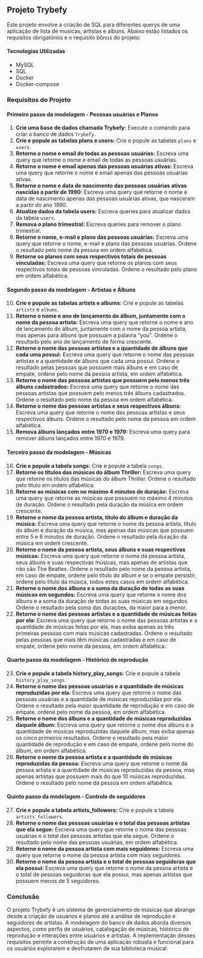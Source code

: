 ## Projeto Trybefy
Este projeto envolve a criação de SQL para diferentes querys de uma aplicação de lista de musicas, artistas e albuns. Abaixo estão listados os requisitos obrigatórios e o requisito bônus do projeto:

#### Tecnologias Utilizadas

- MySQL
- SQL
- Docker
- Docker-compose

### Requisitos do Projeto

#### Primeiro passo da modelagem - Pessoas usuárias e Planos

1. **Crie uma base de dados chamada Trybefy:** Execute o comando para criar o banco de dados `Trybefy`.
2. **Crie e popule as tabelas plans e users:** Crie e popule as tabelas `plans` e `users`.
3. **Retorne o nome e email de todas as pessoas usuárias:** Escreva uma query que retorne o nome e email de todas as pessoas usuárias.
4. **Retorne o nome e email apenas das pessoas usuárias ativas:** Escreva uma query que retorne o nome e email apenas das pessoas usuárias ativas.
5. **Retorne o nome e data de nascimento das pessoas usuárias ativas nascidas a partir de 1990:** Escreva uma query que retorne o nome e data de nascimento apenas das pessoas usuárias ativas, que nasceram a partir do ano 1990.
6. **Atualize dados da tabela users:** Escreva queries para atualizar dados da tabela `users`.
7. **Remova o plano trimestral:** Escreva queries para remover o plano trimestral.
8. **Retorne o nome, e-mail e plano das pessoas usuárias:** Escreva uma query que retorne o nome, e-mail e plano das pessoas usuárias. Ordene o resultado pelo nome da pessoa em ordem alfabética.
9. **Retorne os planos com seus respectivos totais de pessoas vinculadas:** Escreva uma query que retorne os planos com seus respectivos totais de pessoas vinculadas. Ordene o resultado pelo plano em ordem alfabética.

#### Segundo passo da modelagem - Artistas e Álbuns

10. **Crie e popule as tabelas artists e albums:** Crie e popule as tabelas `artists` e `albums`.
11. **Retorne o nome e ano de lançamento do álbum, juntamente com o nome da pessoa artista:** Escreva uma query que retorne o nome e ano de lançamento do álbum, juntamente com o nome da pessoa artista, mas apenas para álbuns que possuam a palavra "you". Ordene o resultado pelo ano de lançamento de forma crescente.
12. **Retorne o nome das pessoas artistas e a quantidade de álbuns que cada uma possui:** Escreva uma query que retorne o nome das pessoas artistas e a quantidade de álbuns que cada uma possui. Ordene o resultado pelas pessoas que possuem mais álbuns e em caso de empate, ordene pelo nome da pessoa artista, em ordem alfabética.
13. **Retorne o nome das pessoas artistas que possuem pelo menos três álbuns cadastrados:** Escreva uma query que retorne o nome das pessoas artistas que possuem pelo menos três álbuns cadastrados. Ordene o resultado pelo nome da pessoa em ordem alfabética.
14. **Retorne o nome das pessoas artistas e seus respectivos álbuns:** Escreva uma query que retorne o nome das pessoas artistas e seus respectivos álbuns. Ordene o resultado pelo nome da pessoa em ordem alfabética.
15. **Remova álbuns lançados entre 1970 e 1979:** Escreva uma query para remover álbuns lançados entre 1970 e 1979.

#### Terceiro passo da modelagem - Músicas

16. **Crie e popule a tabela songs:** Crie e popule a tabela `songs`.
17. **Retorne os títulos das músicas do álbum Thriller:** Escreva uma query que retorne os títulos das músicas do álbum Thriller. Ordene o resultado pelo título em ordem alfabética.
18. **Retorne as músicas com no máximo 4 minutos de duração:** Escreva uma query que retorne as músicas que possuem no máximo 4 minutos de duração. Ordene o resultado pela duração da música em ordem crescente.
19. **Retorne o nome da pessoa artista, título do álbum e duração da música:** Escreva uma query que retorne o nome da pessoa artista, título do álbum e duração da música, mas apenas das músicas que possuem entre 5 e 8 minutos de duração. Ordene o resultado pela duração da música em ordem crescente.
20. **Retorne o nome da pessoa artista, seus álbuns e suas respectivas músicas:** Escreva uma query que retorne o nome da pessoa artista, seus álbuns e suas respectivas músicas, mas apenas de artistas que não são The Beatles. Ordene o resultado pelo nome da pessoa artista, em caso de empate, ordene pelo título do álbum e se o empate persistir, ordene pelo título da música, todos estes casos em ordem alfabética.
21. **Retorne o nome dos álbuns e a soma da duração de todas as suas músicas em segundos:** Escreva uma query que retorne o nome dos álbuns e a soma da duração de todas as suas músicas em segundos. Ordene o resultado pela soma das durações, da maior para a menor.
22. **Retorne o nome das pessoas artistas e a quantidade de músicas feitas por ela:** Escreva uma query que retorne o nome das pessoas artistas e a quantidade de músicas feitas por ela, mas exiba apenas as três primeiras pessoas com mais músicas cadastradas. Ordene o resultado pelas pessoas que mais têm músicas cadastradas e em caso de empate, ordene pelo nome da pessoa, em ordem alfabética.

#### Quarto passo da modelagem - Histórico de reprodução

23. **Crie e popule a tabela history_play_songs:** Crie e popule a tabela `history_play_songs`.
24. **Retorne o nome das pessoas usuárias e a quantidade de músicas reproduzidas por ela:** Escreva uma query que retorne o nome das pessoas usuárias e a quantidade de músicas reproduzidas por ela. Ordene o resultado pela maior quantidade de reprodução e em caso de empate, ordene pelo nome da pessoa, em ordem alfabética.
25. **Retorne o nome dos álbuns e a quantidade de músicas reproduzidas daquele álbum:** Escreva uma query que retorne o nome dos álbuns e a quantidade de músicas reproduzidas daquele álbum, mas exiba apenas os cinco primeiros resultados. Ordene o resultado pela maior quantidade de reprodução e em caso de empate, ordene pelo nome do álbum, em ordem alfabética.
26. **Retorne o nome da pessoa artista e a quantidade de músicas reproduzidas da pessoa:** Escreva uma query que retorne o nome da pessoa artista e a quantidade de músicas reproduzidas da pessoa, mas apenas artistas que possuem mais do que 10 músicas reproduzidas. Ordene o resultado pelo nome da pessoa em ordem alfabética.

#### Quinto passo da modelagem - Controle de seguidores

27. **Crie e popule a tabela artists_followers:** Crie e popule a tabela `artists_followers`.
28. **Retorne o nome das pessoas usuárias e o total das pessoas artistas que ela segue:** Escreva uma query que retorne o nome das pessoas usuárias e o total das pessoas artistas que ela segue. Ordene o resultado pelo nome das pessoas usuárias, em ordem alfabética.
29. **Retorne o nome da pessoa artista com mais seguidores:** Escreva uma query que retorne o nome da pessoa artista com mais seguidores.
30. **Retorne o nome da pessoa artista e o total de pessoas seguidoras que ela possui:** Escreva uma query que retorne o nome da pessoa artista e o total de pessoas seguidoras que ela possui, mas apenas artistas que possuem menos de 5 seguidores.

### Conclusão

O projeto Trybefy é um sistema de gerenciamento de músicas que abrange desde a criação de usuários e planos até a análise de reprodução e seguidores de artistas. A modelagem do banco de dados aborda diversos aspectos, como perfis de usuários, catalogação de músicas, histórico de reprodução e interações entre usuários e artistas. A implementação desses requisitos permite a construção de uma aplicação robusta e funcional para os usuários explorarem e desfrutarem de sua biblioteca musical.
